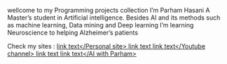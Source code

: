 wellcome to my Programming projects collection
I’m Parham Hasani
A Master’s student in Artificial intelligence. Besides AI and its methods such as machine learning, Data mining and Deep learning I’m learning Neuroscience to helping Alzheimer’s patients

Check my sites :
<a href="https://parhamparham.wixsite.com/mysite">link text</Personal site>
<a href="https://parhamnotes.blogspot.com/">link text</Blog>
<a href="https://www.youtube.com/channel/UCoBURCp7diUM7TbCvVuPABQ/featured">link text</Youtube channel>
<a href="https://sites.google.com/view/neuroai">link text</neuroAI>
<a href="https://parhamparham.wordpress.com/">link text</AI with Parham>


